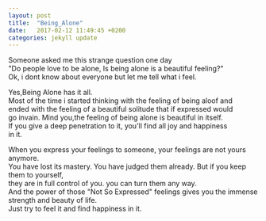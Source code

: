 ```yaml
---
layout: post
title:  "Being_Alone"
date:   2017-02-12 11:49:45 +0200
categories: jekyll update
---
```

Someone asked me this strange question one day   
"Do people love to be alone, Is being alone is a beautiful feeling?"  
Ok, i dont know about everyone but let me tell what i feel.    
 
Yes,Being Alone has it all.   
Most of the time i started thinking with the feeling of being aloof and  
ended with the feeling of a beautiful solitude that if expressed would  
go invain. Mind you,the feeling of being alone is beautiful in itself.  
If you give a deep penetration to it, you'll find all joy and happiness   
in it.    

When you express your feelings to someone, your feelings are not yours anymore.   
You have lost its mastery. You have judged them already. But if you keep them to yourself,   
they are in full control of you. you can turn them any way.   
And the power of those "Not So Expressed" feelings gives you the immense   
strength and beauty of life.  
Just try to feel it and find happiness in it.  

